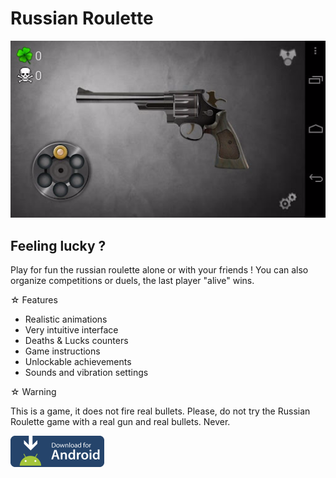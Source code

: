 # Russian Roulette

![Ecran principal](https://github.com/MDBSoftwares/russian-roulette/blob/master/screenshot_main.png)

## Feeling lucky ?

Play for fun the russian roulette alone or with your friends ! You can also organize competitions or duels, the last player "alive" wins. 

☆ Features
- Realistic animations
- Very intuitive interface
- Deaths & Lucks counters
- Game instructions
- Unlockable achievements
- Sounds and vibration settings

☆ Warning

This is a game, it does not fire real bullets.
Please, do not try the Russian Roulette game with a real gun and real bullets. Never.

<a href="https://github.com/MDBSoftwares/russian-roulette/blob/master/russian-roulette.apk"><img src="https://github.com/MDBSoftwares/russian-roulette/blob/master/image_download.png" width="150"></a>
